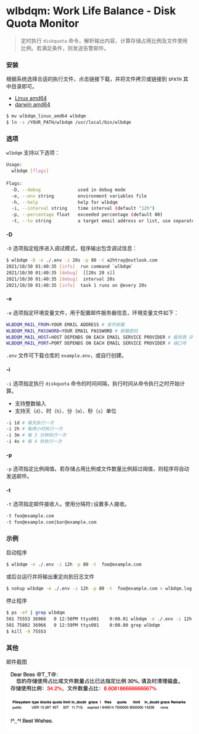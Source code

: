 wlbdqm: Work Life Balance - Disk Quota Monitor
======================

> 定时执行 `diskquota` 命令，解析输出内容，计算存储占用比例及文件使用比例。若满足条件，则发送告警邮件。

### 安装

根据系统选择合适的执行文件，点击链接下载，并将文件拷贝或链接到 `$PATH` 其中目录即可。

* [Linux amd64](https://raw.githubusercontent.com/a2htray/wlbdqm/main/bin/wlbdqm_linux_amd64)
* [darwin amd64](https://raw.githubusercontent.com/a2htray/wlbdqm/main/bin/wlbdqm_darwin_amd64)

```bash
$ mv wlbdqm_linux_amd64 wlbdqm
$ ln -s /YOUR_PATH/wlbdqm /usr/local/bin/wlbdqm
```

### 选项

`wlbdqm` 支持以下选项：

```bash
Usage:
  wlbdqm [flags]

Flags:
  -D, --debug              used in debug mode
  -e, --env string         environment variables file
  -h, --help               help for wlbdqm
  -i, --interval string    time interval (default "12h")
  -p, --percentage float   exceeded percentage (default 80)
  -t, --to string          a target email address or list, use separator "|" (default "a2htray@outlook.com")
```

#### -D

`-D` 选项指定程序进入调试模式，程序输出包含调试信息：

```bash
$ wlbdqm -D -e ./.env -i 20s -p 80 -t a2htray@outlook.com
2021/10/30 01:40:35 [info]  run command `wlbdqm`
2021/10/30 01:40:35 [debug]  [[20s 20 s]]
2021/10/30 01:40:35 [debug]  interval 20s
2021/10/30 01:40:35 [info]  task 1 runs on @every 20s
```

#### -e

`-e` 选项指定环境变量文件，用于配置邮件服务器信息，环境变量文件如下：

```bash
WLBDQM_MAIL_FROM=YOUR EMAIL ADDRESS # 发件邮箱
WLBDQM_MAIL_PASSWORD=YOUR EMAIL PASSWORD # 邮箱密码
WLBDQM_MAIL_HOST=HOST DEPENDS ON EACH EMAIL SERVICE PROVIDER # 服务商 SMTP 地址
WLBDQM_MAIL_PORT=PORT DEPENDS ON EACH EMAIL SERVICE PROVIDER # 端口号
```

`.env` 文件可下载仓库的 `example.env`，或自行创建。

#### -i

`-i` 选项指定执行 `diskquota` 命令的时间间隔，执行时间从命令执行之时开始计算。

* 支持整数输入
* 支持天（`d`）、时（`h`）、分（`m`）、秒（`s`）单位

```bash
-i 1d # 每天执行一次
-i 2h # 每两小时执行一次
-i 3m # 每 3 分钟执行一次
-i 4s # 每 4 秒执行一次
```

#### -p

`-p` 选项指定比例阈值。若存储占用比例或文件数量比例超过阈值，则程序将自动发送邮件。

#### -t

`-t` 选项指定邮件接收人。使用分隔符`|`设置多人接收。

```bash
-t foo@example.com
-t foo@example.com|bar@example.com
```

### 示例

启动程序

```bash
$ wlbdqm -e ./.env -i 12h -p 80 -t  foo@example.com
```

或后台运行并将输出重定向到日志文件

```bash
$ nohup wlbdqm -e ./.env -i 12h -p 80 -t  foo@example.com > wlbdqm.log 2>&1 &
```

停止程序

```bash
$ ps -ef | grep wlbdqm
501 75553 36966   0 12:58PM ttys001    0:00.01 wlbdqm -e ./.env -i 12h -p 80 -t foo@example.com
501 75802 36966   0 12:59PM ttys001    0:00.00 grep wlbdqm
$ kill -9 75553
```

### 其他

邮件截图

![](./assets/screenshots/screenshot1.png)